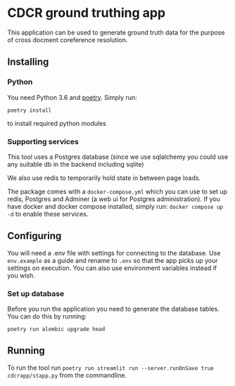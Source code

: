 # CDCR ground truthing app

This application can be used to generate ground truth data for the purpose of cross docment coreference resolution.

## Installing


### Python

You need Python 3.6 and [poetry](https://python-poetry.org/). Simply run:

`poetry install` 

to install required python modules

### Supporting services

This tool uses a Postgres database (since we use sqlalchemy you could use any suitable db in the backend including sqlite)

We also use redis to temporarily hold state in between page loads.

The package comes with a `docker-compose.yml` which you can use to set up redis, Postgres and Adminer (a web ui for Postgres administration). If you have docker and docker compose installed, simply run: `docker compose up -d` to enable these services.


## Configuring

You will need a .env file with settings for connecting to the database. Use `env.example` as a guide and rename to `.env` so that the app picks up your settings on execution. You can also use environment variables instead if you wish.

### Set up database 

Before you run the application you need to generate the database tables. You can do this by running:

`poetry run alembic upgrade head`

## Running

To run the tool run `poetry run streamlit run --server.runOnSave true cdcrapp/stapp.py` from the commandline.